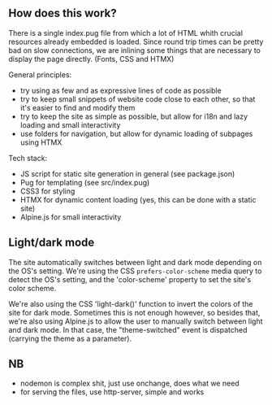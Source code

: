 ## How does this work?

There is a single index.pug file from which a lot of HTML whith crucial resources
already embedded is loaded. Since round trip times can be pretty bad on slow connections,
we are inlining some things that are necessary to display the page directly. (Fonts, CSS and HTMX)

General principles:

- try using as few and as expressive lines of code as possible
- try to keep small snippets of website code close to each other, so that it's easier to find and modify them
- try to keep the site as simple as possible, but allow for i18n and lazy loading and small interactivity
- use folders for navigation, but allow for dynamic loading of subpages using HTMX

Tech stack:

- JS script for static site generation in general (see package.json)
- Pug for templating (see src/index.pug)
- CSS3 for styling
- HTMX for dynamic content loading (yes, this can be done with a static site)
- Alpine.js for small interactivity

## Light/dark mode

The site automatically switches between light and dark mode depending on the OS's setting.
We're using the CSS `prefers-color-scheme` media query to detect the OS's setting, and 
the 'color-scheme' property to set the site's color scheme.

We're also using the CSS 'light-dark()' function to invert the colors of the site for dark mode.
Sometimes this is not enough however, so besides that, we're also using Alpine.js to allow the
user to manually switch between light and dark mode.
In that case, the "theme-switched" event is dispatched (carrying the theme as a parameter).

## NB

- nodemon is complex shit, just use onchange, does what we need
- for serving the files, use http-server, simple and works
